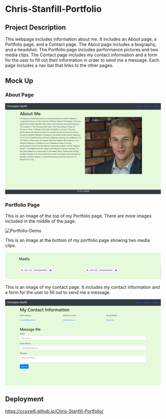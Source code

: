 # Chris-Stanfill-Portfolio

## Project Description

This webpage includes information about me. It includes an About page, a Portfolio page, and a Contact page. The About page includes a biography, and a headshot. The Portfolio page includes performance pictures and two media clips. The Contact page includes my contact information and a form for the user to fill out their information in order to send me a message. Each page includes a nav bar that links to the other pages. 

## Mock Up

### About Page
![About-Demo](Images/about-page-screenshot.png)

### Portfolio Page
This is an image of the top of my Portfolio page. There are more images included in the middle of the page.

![Portfolio-Demo](Images/portfolio-screenshot.png)

This is an image at the bottom of my portfolio page showing two media clips.

![Media-Demo](Images/mediafile-screenshot.png)

This is an image of my contact page. It includes my contact information and a form for the user to fill out to send me a message.

![Contact-Demp](Images/contact-screenshot.png)

## Deployment

https://ccsxw6.github.io/Chris-Stanfill-Portfolio/

